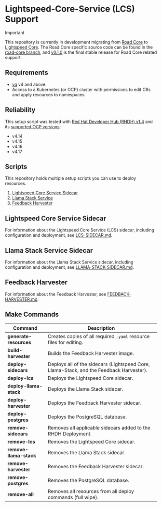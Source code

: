 # Lightspeed-Core-Service (LCS) Support

> [!IMPORTANT]
> This repository is currently in development migrating from [Road Core](https://github.com/road-core/service) to [Lightspeed Core](https://github.com/lightspeed-core/lightspeed-stack). The Road Core specific source code can be found in the [road-core branch](https://github.com/redhat-ai-dev/rcs-support/tree/road-core), and [v0.1.0](https://github.com/redhat-ai-dev/rcs-support/releases/tag/v0.1.0) is the final stable release for Road Core related support.

## Requirements

- [yq](https://github.com/mikefarah/yq/) v4 and above.
- Access to a Kubernetes (or OCP) cluster with permissions to edit CRs and apply resources to namespaces.

## Reliability

This setup script was tested with [Red Hat Developer Hub (RHDH) v1.4](https://docs.redhat.com/en/documentation/red_hat_developer_hub/1.4/) and its [supported OCP versions](https://access.redhat.com/support/policy/updates/developerhub):

- v4.14
- v4.15
- v4.16
- v4.17

## Scripts

This repository holds multiple setup scripts you can use to deploy resources.

1. [Lightspeed Core Service Sidecar](#lightspeed-core-service-sidecar)
2. [Llama Stack Service](#llama-stack-service-sidecar)
3. [Feedback Harvester](#feedback-harvester)

## Lightspeed Core Service Sidecar

For information about the Lightspeed Core Service (LCS) sidecar, including configuration and deployment, see [LCS-SIDECAR.md](./docs/lcs-sidecar/LCS-SIDECAR.md).


## Llama Stack Service Sidecar

For information about the Llama Stack Service sidecar, including configuration and deployment, see [LLAMA-STACK-SIDECAR.md](./docs/llama-stack/LLAMA-STACK-SIDECAR.md).


## Feedback Harvester

For information about the Feedback Harvester, see [FEEDBACK-HARVESTER.md](./docs/feedback-harvester/FEEDBACK-HARVESTER.md).

## Make Commands

| Command | Description |
|--------- | ---------- |
| **generate-resources** | Creates copies of all required `.yaml` resource files for editing. |
| **build-harvester** | Builds the Feedback Harvester image. |
| **deploy-sidecars** | Deploys all of the sidecars (Lightspeed Core, Llama-Stack, and the Feedback Harvester). |
| **deploy-lcs** | Deploys the Lightspeed Core sidecar. |
| **deploy-llama-stack** | Deploys the Llama Stack sidecar. |
| **deploy-harvester**| Deploys the Feedback Harvester sidecar. |
| **deploy-postgres** | Deploys the PostgreSQL database. |
| **remove-sidecars** | Removes all applicable sidecars added to the RHDH Deployment. |
| **remove-lcs** | Removes the Lightspeed Core sidecar. |
| **remove-llama-stack** | Removes the Llama Stack sidecar. |
| **remove-harvester** | Removes the Feedback Harvester sidecar. |
| **remove-postgres** | Removes the PostgreSQL database. |
| **remove-all** | Removes all resources from all deploy commands (full wipe). |
